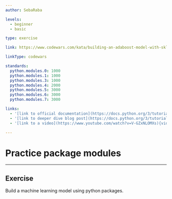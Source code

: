 ```yaml
---
author: SebaRaba

levels:
  - beginner
  - basic

type: exercise

link: https://www.codewars.com/kata/building-an-adaboost-model-with-sklearn-introductory-machine-learning

linkType: codewars 

standards:
  python.modules.0: 1000
  python.modules.1: 1000
  python.modules.3: 1000
  python.modules.4: 2000
  python.modules.5: 3000
  python.modules.6: 3000
  python.modules.7: 3000

links:
  - '[link to official documentation](https://docs.python.org/3/tutorial/modules.html){website}'
  - '[link to deeper dive blog post](https://docs.python.org/3/tutorial/modules.html){website}'
  - '[link to a video](https://www.youtube.com/watch?v=V-GZxNLOMXs){video}'

---
```

# Practice package modules

---
## Exercise

Build a machine learning model using python packages.